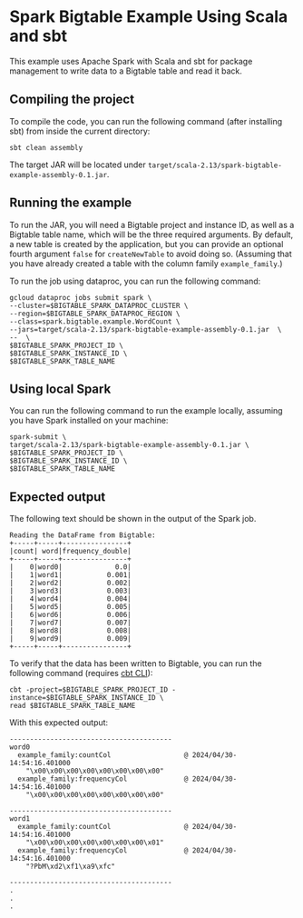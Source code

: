 # Spark Bigtable Example Using Scala and sbt

This example uses Apache Spark with Scala and sbt for package management to
write data to a Bigtable table and read it back.

## Compiling the project

To compile the code, you can run
the following command (after installing sbt) from inside the current
directory:

```
sbt clean assembly
```

The target JAR will be located under
`target/scala-2.13/spark-bigtable-example-assembly-0.1.jar`.

## Running the example

To run the JAR, you will need a Bigtable project and instance ID, as well as a
Bigtable table name, which will be the three required arguments. By default, a
new table is created by the application, but you can provide an optional fourth
argument `false` for `createNewTable` to avoid doing so. (Assuming that you have
already created a table with the column family `example_family`.)

To run the job using dataproc, you can run the following command:

```shell
gcloud dataproc jobs submit spark \
--cluster=$BIGTABLE_SPARK_DATAPROC_CLUSTER \
--region=$BIGTABLE_SPARK_DATAPROC_REGION \
--class=spark.bigtable.example.WordCount \
--jars=target/scala-2.13/spark-bigtable-example-assembly-0.1.jar  \
--  \
$BIGTABLE_SPARK_PROJECT_ID \
$BIGTABLE_SPARK_INSTANCE_ID \
$BIGTABLE_SPARK_TABLE_NAME
```

## Using local Spark

You can run the following command to run the example locally,
assuming you have Spark installed on your machine:

```shell
spark-submit \
target/scala-2.13/spark-bigtable-example-assembly-0.1.jar \
$BIGTABLE_SPARK_PROJECT_ID \
$BIGTABLE_SPARK_INSTANCE_ID \
$BIGTABLE_SPARK_TABLE_NAME
```

## Expected output

The following text should be shown in the output of the Spark job.

```
Reading the DataFrame from Bigtable:
+-----+-----+----------------+
|count| word|frequency_double|
+-----+-----+----------------+
|    0|word0|             0.0|
|    1|word1|           0.001|
|    2|word2|           0.002|
|    3|word3|           0.003|
|    4|word4|           0.004|
|    5|word5|           0.005|
|    6|word6|           0.006|
|    7|word7|           0.007|
|    8|word8|           0.008|
|    9|word9|           0.009|
+-----+-----+----------------+
```


To verify that the data has been written to Bigtable, you can run the following
command (requires [cbt CLI](https://cloud.google.com/bigtable/docs/cbt-overview)):

```
cbt -project=$BIGTABLE_SPARK_PROJECT_ID -instance=$BIGTABLE_SPARK_INSTANCE_ID \
read $BIGTABLE_SPARK_TABLE_NAME
```

With this expected output:
```
----------------------------------------
word0
  example_family:countCol                  @ 2024/04/30-14:54:16.401000
    "\x00\x00\x00\x00\x00\x00\x00\x00"
  example_family:frequencyCol              @ 2024/04/30-14:54:16.401000
    "\x00\x00\x00\x00\x00\x00\x00\x00"

----------------------------------------
word1
  example_family:countCol                  @ 2024/04/30-14:54:16.401000
    "\x00\x00\x00\x00\x00\x00\x00\x01"
  example_family:frequencyCol              @ 2024/04/30-14:54:16.401000
    "?PbM\xd2\xf1\xa9\xfc"

----------------------------------------
.
.
.
```